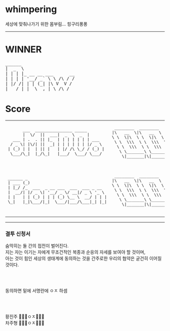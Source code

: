 # whimpering
세상에 맞춰나가기 위한 몸부림... 힝구리퐁퐁

---

# WINNER

<pre>
______                    
|  _  \                   
| | | |_ __ __ ___      __
| | | | '__/ _` \ \ /\ / /
| |/ /| | | (_| |\ V  V / 
|___/ |_|  \__,_| \_/\_/
</pre>

# Score

<table>
  <tr>
    <td>
      <pre>
      ___  _______________ _____       
      |  \/  ||  ___|  _  \  _  |      
  ___ | .  . || |_  | | | | | | | ___  
 / _ \| |\/| ||  _| | | | | | | |/ _ \ 
| (_) | |  | || |   | |/ /\ \_/ / (_) |
 \___/\_|  |_/\_|   |___/  \___/ \___/
      </pre>
    </td>
    <td>
      <pre>
 ________  ________     
|\   __  \|\   __  \    
\ \  \|\  \ \  \|\  \   
 \ \  \\\  \ \  \\\  \  
  \ \  \\\  \ \  \\\  \ 
   \ \_______\ \_______\
    \|_______|\|_______|
      </pre>
    </td>
  </tr>
  <tr>
    <td>
      <pre>
______ _                                
| ___ (_)                               
| |_/ /_  ___  _ __ ___  ___  ___ _ __  
|  __/| |/ _ \| '__/ _ \/ __|/ _ \ '_ \ 
| |   | | (_) | | | (_) \__ \  __/ | | |
\_|   |_|\___/|_|  \___/|___/\___|_| |_|
      </pre>
    </td>
    <td>
      <pre>
 ________  ________     
|\   __  \|\   __  \    
\ \  \|\  \ \  \|\  \   
 \ \  \\\  \ \  \\\  \  
  \ \  \\\  \ \  \\\  \ 
   \ \_______\ \_______\
    \|_______|\|_______|
      </pre>
    </td>
  </tr>
</table>

---

### 결투 신청서

숨막히는 둘 간의 접전이 벌어진다. <br>
지는 자는 이기는 자에게 무조건적인 복종과 순응의 자세를 보여야 할 것이며, <br>
아는 것이 힘인 세상의 생태계에 동의하는 것을 간주로한 우리의 협약은 굳건히 이어질 것이다.

<br><br>

동의하면 밑에 서명란에 ㅇㅈ 하셈

<br><br>

황진주 🌟🌟🌟ㅇㅈ🌟🌟🌟 <br>
차주형 💩💩💩ㅇㅈ💩💩💩
